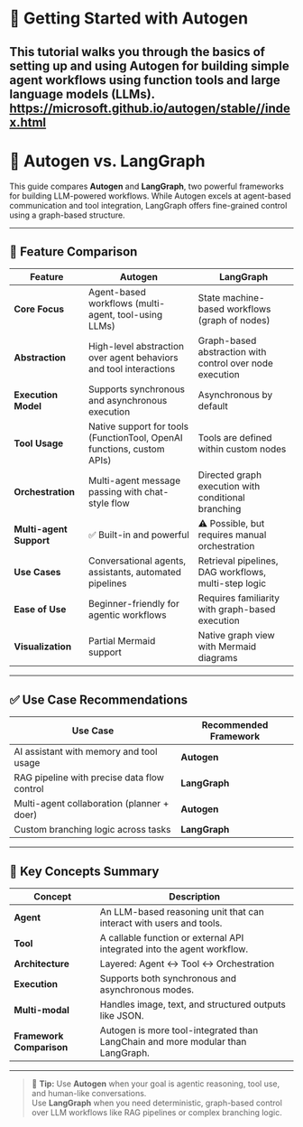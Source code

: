 # 🚀 Getting Started with Autogen

This tutorial walks you through the basics of setting up and using **Autogen** for building simple agent workflows using function tools and large language models (LLMs).
https://microsoft.github.io/autogen/stable//index.html
---

# 🔄 Autogen vs. LangGraph

This guide compares **Autogen** and **LangGraph**, two powerful frameworks for building LLM-powered workflows. While Autogen excels at agent-based communication and tool integration, LangGraph offers fine-grained control using a graph-based structure.

---

## 🧠 Feature Comparison

| Feature                | **Autogen**                                                                 | **LangGraph**                                                             |
|------------------------|------------------------------------------------------------------------------|---------------------------------------------------------------------------|
| **Core Focus**         | Agent-based workflows (multi-agent, tool-using LLMs)                        | State machine-based workflows (graph of nodes)                            |
| **Abstraction**        | High-level abstraction over agent behaviors and tool interactions           | Graph-based abstraction with control over node execution                  |
| **Execution Model**    | Supports synchronous and asynchronous execution                             | Asynchronous by default                                                   |
| **Tool Usage**         | Native support for tools (FunctionTool, OpenAI functions, custom APIs)      | Tools are defined within custom nodes                                     |
| **Orchestration**      | Multi-agent message passing with chat-style flow                            | Directed graph execution with conditional branching                       |
| **Multi-agent Support**| ✅ Built-in and powerful                                                     | ⚠️ Possible, but requires manual orchestration                            |
| **Use Cases**          | Conversational agents, assistants, automated pipelines                      | Retrieval pipelines, DAG workflows, multi-step logic                      |
| **Ease of Use**        | Beginner-friendly for agentic workflows                                     | Requires familiarity with graph-based execution                           |
| **Visualization**      | Partial Mermaid support                                                     | Native graph view with Mermaid diagrams                                   |

---

## ✅ Use Case Recommendations

| Use Case                                     | Recommended Framework |
|---------------------------------------------|------------------------|
| AI assistant with memory and tool usage      | **Autogen**            |
| RAG pipeline with precise data flow control  | **LangGraph**          |
| Multi-agent collaboration (planner + doer)   | **Autogen**            |
| Custom branching logic across tasks          | **LangGraph**          |

---

## 🧠 Key Concepts Summary

| Concept             | Description                                                                 |
|---------------------|-----------------------------------------------------------------------------|
| **Agent**           | An LLM-based reasoning unit that can interact with users and tools.         |
| **Tool**            | A callable function or external API integrated into the agent workflow.     |
| **Architecture**    | Layered: Agent ↔ Tool ↔ Orchestration                                        |
| **Execution**       | Supports both synchronous and asynchronous modes.                           |
| **Multi-modal**     | Handles image, text, and structured outputs like JSON.                      |
| **Framework Comparison** | Autogen is more tool-integrated than LangChain and more modular than LangGraph. |

---

> 📌 **Tip:** Use **Autogen** when your goal is agentic reasoning, tool use, and human-like conversations.  
> Use **LangGraph** when you need deterministic, graph-based control over LLM workflows like RAG pipelines or complex branching logic.

